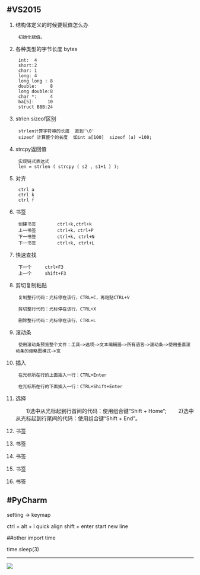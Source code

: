 #VS2015
----------
1. 结构体定义的时候要赋值怎么办
	
		初始化赋值。

1. 各种类型的字节长度 bytes

		int:  4
		short:2
		char: 1
		long: 4
		long long : 8
		double:     8
		long double:8
		char *:     4
		ba[5]:     10
		struct BBB:24

1. strlen sizeof区别

		strlen计算字符串的长度  直到'\0'
		sizeof 计算整个的长度  如int a[100]  sizeof (a) =100;

1. strcpy返回值 

		实现链式表达式
		len = strlen ( strcpy ( s2 , s1+1 ) );

1. 对齐

		ctrl a
		ctrl k
		ctrl f

1. 书签

		创建书签		ctrl+k,ctrl+k
		上一书签		ctrl+k，ctrl+P
		下一书签		ctrl+k, ctrl+N
		下一书签		ctrl+k, ctrl+L

1. 快速查找

		下一个		ctrl+F3
		上一个		shift+F3

1. 剪切复制粘贴
	
		复制整行代码：光标停在该行，CTRL+C，再粘贴CTRL+V

		剪切整行代码：光标停在该行，CTRL+X
		
		删除整行代码：光标停在该行，CTRL+L
			

1. 滚动条

		使用滚动条预览整个文件：工具—>选项—>文本编辑器—>所有语言—>滚动条—>使用垂直滚动条的缩略图模式—>宽		

1. 插入

		在光标所在行的上面插入一行：CTRL+Enter

		在光标所在行的下面插入一行：CTRL+Shift+Enter

1. 选择

	　　1)选中从光标起到行首间的代码：使用组合键“Shift + Home”;
	　　2)选中从光标起到行尾间的代码：使用组合键“Shift + End”。
1. 书签

1. 书签

1. 书签

1. 书签

1. 书签





#PyCharm
-------
setting -> keymap

ctrl + alt + l		quick align
shift + enter		start new line

##other
import time 

time.sleep(3)

-----------------------
![](https://i.imgur.com/EBGuMXe.png)